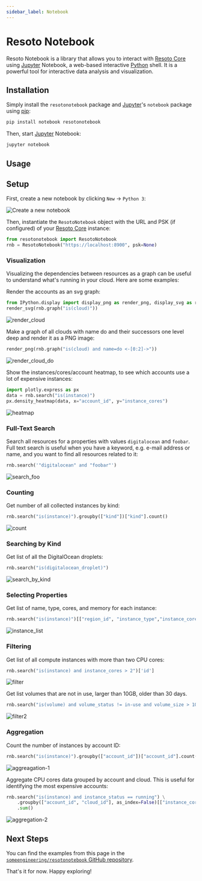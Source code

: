 ```yaml
---
sidebar_label: Notebook
---
```


# Resoto Notebook

Resoto Notebook is a library that allows you to interact with [Resoto Core](../components/core.md) using [Jupyter](https://jupyter.org) Notebook, a web-based interactive [Python](https://python.org) shell. It is a powerful tool for interactive data analysis and visualization.

## Installation

Simply install the `resotonotebook` package and [Jupyter](https://jupyter.org)'s `notebook` package using [pip](https://pip.pypa.io):

```bash
pip install notebook resotonotebook
```

Then, start [Jupyter](https://jupyter.org) Notebook:

```bash
jupyter notebook
```

## Usage

## Setup

First, create a new notebook by clicking `New` &rarr; `Python 3`:

![Create a new notebook](./img/create_new_notebook.png)

Then, instantiate the `ResotoNotebook` object with the URL and PSK (if configured) of your [Resoto Core](../components/core.md) instance:

```python
from resotonotebook import ResotoNotebook
rnb = ResotoNotebook("https://localhost:8900", psk=None)
```

### Visualization

Visualizing the dependencies between resources as a graph can be useful to understand what's running in your cloud. Here are some examples:

Render the accounts as an svg graph:

```python
from IPython.display import display_png as render_png, display_svg as render_svg
render_svg(rnb.graph("is(cloud)"))
```

![render_cloud](./img/render_cloud.png)

Make a graph of all clouds with name do and their successors one level deep and render it as a PNG image:

```python
render_png(rnb.graph("is(cloud) and name=do <-[0:2]->"))
```

![render_cloud_do](./img/render_cloud_do.png)

Show the instances/cores/account heatmap, to see which accounts use a lot of expensive instances:

```python
import plotly.express as px
data = rnb.search("is(instance)")
px.density_heatmap(data, x="account_id", y="instance_cores")
```

![heatmap](./img/plotly_heatmap.png)

### Full-Text Search

Search all resources for a properties with values `digitalocean` and `foobar`. Full text search is useful when you have a keyword, e.g. e-mail address or name, and you want to find all resources related to it:

```python
rnb.search('"digitalocean" and "foobar"')
```

![search_foo](./img/search_foo.png)

### Counting

Get number of all collected instances by kind:

```python
rnb.search("is(instance)").groupby(["kind"])["kind"].count()
```

![count](./img/count.png)

### Searching by Kind

Get list of all the DigitalOcean droplets:

```python
rnb.search("is(digitalocean_droplet)")
```

![search_by_kind](./img/search_by_kind.png)

### Selecting Properties

Get list of name, type, cores, and memory for each instance:

```python
rnb.search("is(instance)")[["region_id", "instance_type","instance_cores", "instance_memory"]]
```

![instance_list](./img/instance_list.png)

### Filtering

Get list of all compute instances with more than two CPU cores:

```python
rnb.search("is(instance) and instance_cores > 2")['id']
```

![filter](./img/filter.png)

Get list volumes that are not in use, larger than 10GB, older than 30 days.

```python
rnb.search("is(volume) and volume_status != in-use and volume_size > 10 and age > 30d")['id']
```

![filter2](./img/filter-2.png)

### Aggregation

Count the number of instances by account ID:

```python
rnb.search("is(instance)").groupby(["account_id"])["account_id"].count()
```

![aggreagation-1](./img/aggregation-1.png)

Aggregate CPU cores data grouped by account and cloud. This is useful for identifying the most expensive accounts:

```python
rnb.search("is(instance) and instance_status == running") \
    .groupby(["account_id", "cloud_id"], as_index=False)[["instance_cores"]] \
    .sum()
```

![aggregation-2](./img/aggregation-2.png)

## Next Steps

You can find the examples from this page in the [`someengineering/resotonotebook` GitHub repository](https://github.com/someengineering/resotonotebook/blob/main/examples/example.ipynb).

That's it for now. Happy exploring!
